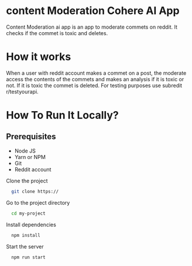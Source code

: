
# content Moderation Cohere AI App

Content Moderation ai app is an app to moderate commets on reddit. It checks if the commet is toxic and deletes.

# How it works
When a user with reddit account makes a commet on a post, the moderate access the contents of the commets and makes an analysis if it is toxic or not. If it is toxic the commet is deleted.
For testing purposes use subredit r/testyourapi.

# How To Run It Locally?
  ## Prerequisites
  - Node JS 
  - Yarn or NPM
  - Git
  - Reddit account


Clone the project

```bash
  git clone https://
```

Go to the project directory

```bash
  cd my-project
```

Install dependencies

```bash
  npm install
```

Start the server

```bash
  npm run start
```

